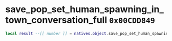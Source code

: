 # save_pop_set_human_spawning_in_town_conversation_full `0x00CDD849`

```lua
local result --[[ number ]] = natives.object.save_pop_set_human_spawning_in_town_conversation_full(_unk0 --[[ number ]])
```